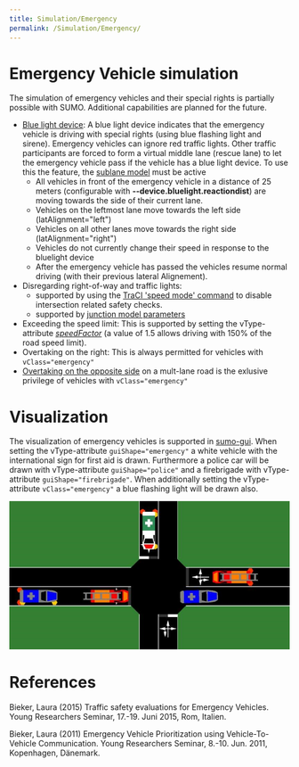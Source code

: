 ```yaml
---
title: Simulation/Emergency
permalink: /Simulation/Emergency/
---
```


# Emergency Vehicle simulation

The simulation of emergency vehicles and their special rights is
partially possible with SUMO. Additional capabilities are planned for
the future.

- [Blue light device](../sumo.md#bluelight_device): A blue light device indicates that the emergency
  vehicle is driving with special rights (using blue flashing light
  and sirene). Emergency vehicles can ignore red traffic lights.
  Other traffic participants are forced to form a virtual middle lane
  (rescue lane) to let the emergency vehicle pass if the vehicle has a
  blue light device. To use this the feature, the [sublane model](../Simulation/SublaneModel.md) must be active
  -  All vehicles in front of the emergency vehicle in a distance of 25 meters (configurable with **--device.bluelight.reactiondist**) are moving towards the side of their current lane.
  - Vehicles on the leftmost lane move towards the left side (latAlignment="left")
  - Vehicles on all other lanes move towards the right side (latAlignment="right")
  - Vehicles do not currently change their speed in response to the bluelight device
  - After the emergency vehicle has passed the vehicles resume normal driving (with their previous  lateral Alignement).  
- Disregarding right-of-way and traffic lights: 
  - supported by using the [TraCI 'speed mode'
  command](../TraCI/Change_Vehicle_State.md#speed_mode_0xb3) to disable intersection related safety checks.
  - supported by [junction model parameters](Safety.md#junction_model)
- Exceeding the speed limit: This is supported by setting the
  vType-attribute [*speedFactor*](../Definition_of_Vehicles,_Vehicle_Types,_and_Routes.md#vehicle_types)
  (a value of 1.5 allows driving with 150% of the road speed limit).
- Overtaking on the right: This is always permitted for vehicles with `vClass="emergency"`
- [Overtaking on the opposite side](OppositeDirectionDriving.md) on a mult-lane road is the exlusive privilege of vehicles with `vClass="emergency"`


# Visualization

The visualization of emergency vehicles is supported in
[sumo-gui](../sumo-gui.md). When setting the vType-attribute `guiShape="emergency"` a
white vehicle with the international sign for first aid is drawn.
Furthermore a police car will be drawn with vType-attribute `guiShape="police"` and a
firebrigade with vType-attribute `guiShape="firebrigade"`. When additionally setting the
vType-attribute `vClass="emergency"` a blue flashing light will be drawn also.

![<File:Ev.png>](../images/Ev.png "File:Ev.png")

# References

Bieker, Laura (2015) Traffic safety evaluations for Emergency Vehicles.
Young Researchers Seminar, 17.-19. Juni 2015, Rom, Italien.

Bieker, Laura (2011) Emergency Vehicle Prioritization using
Vehicle-To-Vehicle Communication. Young Researchers Seminar, 8.-10. Jun.
2011, Kopenhagen, Dänemark.
